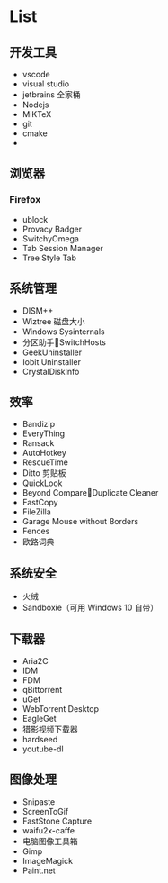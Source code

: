 # List

## 开发工具

* vscode
* visual studio
* jetbrains 全家桶
* Nodejs
* MiKTeX
* git
* cmake
* 
## 浏览器

### Firefox

* ublock
* Provacy Badger
* SwitchyOmega
* Tab Session Manager
* Tree Style Tab

## 系统管理

* DISM++
* Wiztree 磁盘大小
* Windows Sysinternals
* 分区助手SwitchHosts 
* GeekUninstaller
* Iobit Uninstaller 
* CrystalDiskInfo 

## 效率

* Bandizip
* EveryThing
* Ransack
* AutoHotkey
* RescueTime
* Ditto 剪贴板
* QuickLook
* Beyond CompareDuplicate Cleaner
* FastCopy
* FileZilla 
* Garage Mouse without Borders
* Fences
* 欧路词典

## 系统安全

* 火绒
* Sandboxie（可用 Windows 10 自带）

## 下载器

* Aria2C
* IDM
* FDM
* qBittorrent
* uGet 
* WebTorrent Desktop
* EagleGet
* 猎影视频下载器
* hardseed 
* youtube-dl

## 图像处理

* Snipaste
* ScreenToGif
* FastStone Capture
* waifu2x-caffe 
* 电脑图像工具箱
* Gimp
* ImageMagick
* Paint.net



